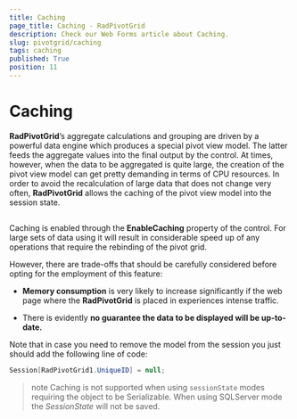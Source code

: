 ```yaml
---
title: Caching
page_title: Caching - RadPivotGrid
description: Check our Web Forms article about Caching.
slug: pivotgrid/caching
tags: caching
published: True
position: 11
---
```


# Caching



**RadPivotGrid**’s aggregate calculations and grouping are driven by a powerful data engine which produces a special pivot view model. The latter feeds the aggregate values into the final output by the control. At times, however, when the data to be aggregated is quite large, the creation of the pivot view model can get pretty demanding in terms of CPU resources. In order to avoid the recalculation of large data that does not change very often, **RadPivotGrid** allows the caching of the pivot view model into the session state.

##

Caching is enabled through the **EnableCaching** property of the control. For large sets of data using it will result in considerable speed up of any operations that require the rebinding of the pivot grid.

However, there are trade-offs that should be carefully considered before opting for the employment of this feature:

* **Memory consumption** is very likely to increase significantly if the web page where the **RadPivotGrid** is placed in experiences intense traffic.

* There is evidently **no guarantee the data to be displayed will be up-to-date.**

Note that in case you need to remove the model from the session you just should add the following line of code:

````C#
Session[RadPivotGrid1.UniqueID] = null;
````

>note Caching is not supported when using `sessionState` modes requiring the object to be Serializable.
When using SQLServer mode the *SessionState* will not be saved.
